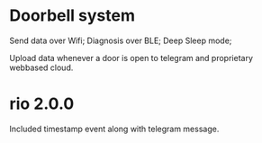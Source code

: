 # Doorbell system

Send data over Wifi;
Diagnosis over BLE;
Deep Sleep mode;

Upload data whenever a door is open to telegram and proprietary webbased cloud.

# rio 2.0.0
Included timestamp event along with telegram message.